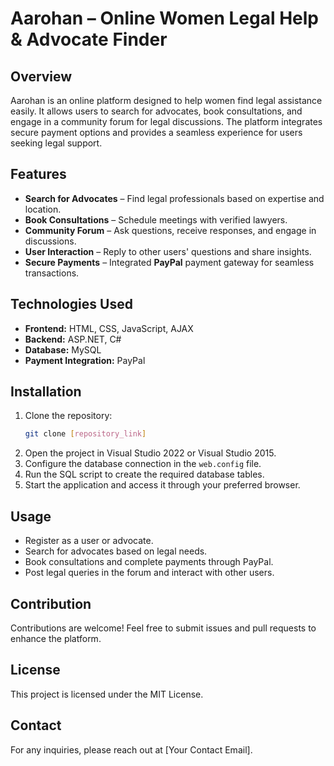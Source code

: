 # Aarohan – Online Women Legal Help & Advocate Finder

## Overview
Aarohan is an online platform designed to help women find legal assistance easily. It allows users to search for advocates, book consultations, and engage in a community forum for legal discussions. The platform integrates secure payment options and provides a seamless experience for users seeking legal support.

## Features
- **Search for Advocates** – Find legal professionals based on expertise and location.
- **Book Consultations** – Schedule meetings with verified lawyers.
- **Community Forum** – Ask questions, receive responses, and engage in discussions.
- **User Interaction** – Reply to other users' questions and share insights.
- **Secure Payments** – Integrated **PayPal** payment gateway for seamless transactions.

## Technologies Used
- **Frontend:** HTML, CSS, JavaScript, AJAX
- **Backend:** ASP.NET, C#
- **Database:** MySQL
- **Payment Integration:** PayPal

## Installation
1. Clone the repository:
   ```sh
   git clone [repository_link]
   ```
2. Open the project in Visual Studio 2022 or Visual Studio 2015.
3. Configure the database connection in the `web.config` file.
4. Run the SQL script to create the required database tables.
5. Start the application and access it through your preferred browser.

## Usage
- Register as a user or advocate.
- Search for advocates based on legal needs.
- Book consultations and complete payments through PayPal.
- Post legal queries in the forum and interact with other users.

## Contribution
Contributions are welcome! Feel free to submit issues and pull requests to enhance the platform.

## License
This project is licensed under the MIT License.

## Contact
For any inquiries, please reach out at [Your Contact Email].

